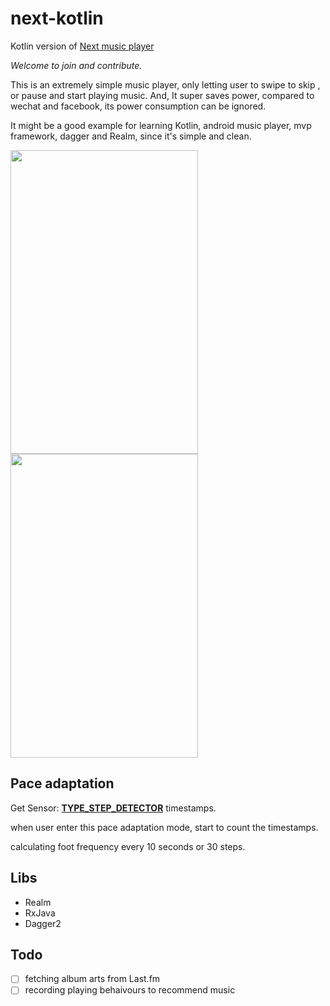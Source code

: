 # next-kotlin
Kotlin version of [Next music player](https://github.com/jonashao/next)

*Welcome to join and contribute.*

This is an extremely simple music player, only letting user to swipe to skip , 
or pause and start playing music.
And, It super saves power, compared to wechat and facebook, its power consumption can be ignored.

It might be a good example for learning Kotlin, android music player,
mvp framework, dagger and Realm, since it's simple and clean.

<img src="https://cloud.githubusercontent.com/assets/7600440/26617744/7046dd06-4609-11e7-83ad-29f70e5ca359.jpg" width="300" height="486"/> <img src="https://cloud.githubusercontent.com/assets/7600440/26617745/704da2f8-4609-11e7-8084-3c1b4704610a.jpg" width="300" height="486"/>

## Pace adaptation

Get Sensor: [**TYPE_STEP_DETECTOR**](https://developer.android.com/reference/android/hardware/Sensor.html#TYPE_STEP_DETECTOR) timestamps.

when user enter this pace adaptation mode, start to count the timestamps.

calculating foot frequency every 10 seconds or 30 steps.







## Libs 

- Realm
- RxJava
- Dagger2

## Todo
- [ ] fetching album arts from Last.fm
- [ ] recording playing behaivours to recommend music

